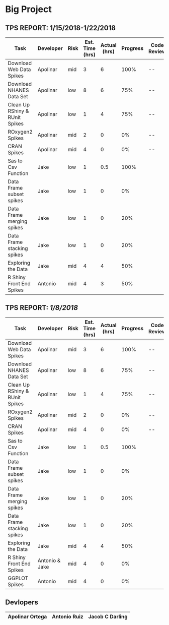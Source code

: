 # Big Project

## TPS REPORT: 1/15/2018-1/22/2018
Task | Developer | Risk | Est. Time (hrs) | Actual (hrs) | Progress | Code Review
--- | --- | --- | --- | --- | --- | ---
Download Web Data Spikes | Apolinar | mid | 3 | 6 | 100% | --
Download NHANES Data Set | Apolinar | low | 8 | 6 | 75% | --
Clean Up RShiny & RUnit Spikes | Apolinar | low | 1 | 4 | 75% | --
ROxygen2 Spikes | Apolinar | mid | 2 | 0 | 0% | --
CRAN Spikes | Apolinar | mid | 4 | 0 | 0% | --
Sas to Csv Function | Jake | low  | 1 | 0.5 | 100% | 
Data Frame subset spikes | Jake | low  | 1 | 0 | 0% |
Data Frame merging spikes | Jake | low  | 1 | 0 | 20% |
Data Frame stacking spikes | Jake | low  | 1 | 0 | 20% |
Exploring the Data | Jake | mid | 4 | 4 | 50% | 
R Shiny Front End Spikes | Antonio | mid | 4 | 3 | 50% | 



## TPS REPORT: _1/8/2018_
Task | Developer | Risk | Est. Time (hrs) | Actual (hrs) | Progress | Code Review
--- | --- | --- | --- | --- | --- | ---
Download Web Data Spikes | Apolinar | mid | 3 | 6 | 100% | --
Download NHANES Data Set | Apolinar | low | 8 | 6 | 75% | --
Clean Up RShiny & RUnit Spikes | Apolinar | low | 1 | 4 | 75% | --
ROxygen2 Spikes | Apolinar | mid | 2 | 0 | 0% | --
CRAN Spikes | Apolinar | mid | 4 | 0 | 0% | --
Sas to Csv Function | Jake | low  | 1 | 0.5 | 100% | 
Data Frame subset spikes | Jake | low  | 1 | 0 | 0% |
Data Frame merging spikes | Jake | low  | 1 | 0 | 20% |
Data Frame stacking spikes | Jake | low  | 1 | 0 | 20% |
Exploring the Data | Jake | mid | 4 | 4 | 50% | 
R Shiny Front End Spikes | Antonio & Jake | mid | 4 | 0 | 0% | 
GGPLOT Spikes | Antonio | mid | 4 | 0 | 0% | 

## Devlopers
Apolinar Ortega | Antonio Ruiz | Jacob C Darling
--- | --- | --- 
